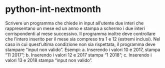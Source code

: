 # python-int-nextmonth
Scrivere un programma che chiede in input all’utente due interi che rappresentano un mese ed un anno e stampa a schermo i due interi corrispondenti al mese successivo. Il programma inoltre deve controllare che l’intero inserito per il mese sia compreso tra 1 e 12 (estremi inclusi). Nel caso in cui quest’ultima condizione non sia rispettata, il programma deve stampare “input non valido”. 
Esempi: 
a. Inserendo i valori 10 e 2017, stampa “11 2017”; 
b. Inserendo i valori 12 e 2017 stampa “1 2018”; 
c. Inserendo i valori 13 e 2018 stampa “input non valido”.
